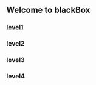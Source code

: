 ## **Welcome to blackBox**
### [level1](https://ali-amini.github.io/smashthestack-wargame/blackbox/level1)
### level2
### level3
### level4
